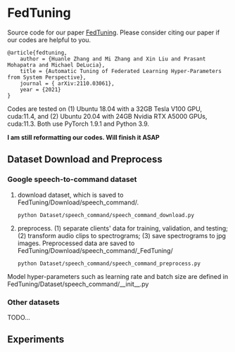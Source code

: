 # FedTuning
Source code for our paper [FedTuning](https://arxiv.org/abs/2110.03061). Please consider citing our paper if our codes are helpful to you.

```
@article{fedtuning,
    author = {Huanle Zhang and Mi Zhang and Xin Liu and Prasant Mohapatra and Michael DeLucia},
    title = {Automatic Tuning of Federated Learning Hyper-Parameters from System Perspective},
    journal = {	arXiv:2110.03061},
    year = {2021}
}
```


Codes are tested on (1) Ubuntu 18.04 with a 32GB Tesla V100 GPU, cuda:11.4, and (2) Ubuntu 20.04 with 24GB Nvidia RTX A5000 GPUs, cuda:11.3.
Both use PyTorch 1.9.1 and Python 3.9.

**I am still reformatting our codes. Will finish it ASAP**

## Dataset Download and Preprocess

### Google speech-to-command dataset

1. download dataset, which is saved to FedTuning/Download/speech_command/.  
    ```python:
    python Dataset/speech_command/speech_command_download.py
    ```

2. preprocess. 
    (1) separate clients' data for training, validation, and testing; 
    (2) transform audio clips to spectrograms; 
    (3) save spectrograms to jpg images. 
    Preprocessed data are saved to FedTuning/Download/speech_command/_FedTuning/
      ```python:
      python Dataset/speech_command/speech_command_preprocess.py
      ```

Model hyper-parameters such as learning rate and batch size are defined in FedTuning/Dataset/speech_command/\_\_init\_\_.py

### Other datasets

TODO...

## Experiments





